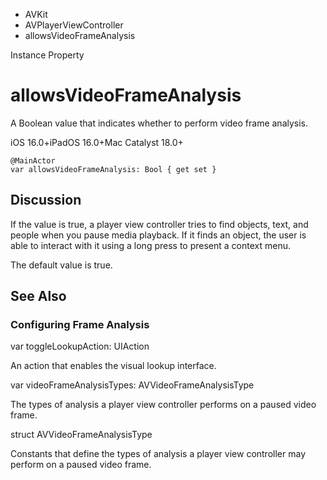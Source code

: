 

- AVKit
- AVPlayerViewController
-  allowsVideoFrameAnalysis 

Instance Property

# allowsVideoFrameAnalysis

A Boolean value that indicates whether to perform video frame analysis.

iOS 16.0+iPadOS 16.0+Mac Catalyst 18.0+

``` source
@MainActor
var allowsVideoFrameAnalysis: Bool { get set }
```

## Discussion

If the value is true, a player view controller tries to find objects, text, and people when you pause media playback. If it finds an object, the user is able to interact with it using a long press to present a context menu.

The default value is true.

## See Also

### Configuring Frame Analysis

var toggleLookupAction: UIAction

An action that enables the visual lookup interface.

var videoFrameAnalysisTypes: AVVideoFrameAnalysisType

The types of analysis a player view controller performs on a paused video frame.

struct AVVideoFrameAnalysisType

Constants that define the types of analysis a player view controller may perform on a paused video frame.

